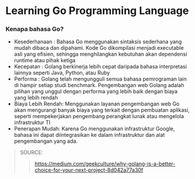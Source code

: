 # Learning Go Programming Language

### Kenapa bahasa Go?
- Kesederhanaan : Bahasa Go menggunakan sintaksis sederhana yang mudah dibaca dan dipahami. Kode Go dikompilasi menjadi executable asli yang efisien, sehingga menghilangkan kebutuhan akan dependensi runtime atau pihak ketiga
- Kecepatan : Golang berkinerja lebih cepat daripada bahasa interpretasi lainnya seperti Java, Python, atau Ruby
- Performa : Golang telah mengungguli semua bahasa pemrograman lain di hampir setiap studi benchmark. Pengembangan web Golang adalah pilihan yang unggul dengan performa yang lebih baik dengan biaya yang lebih rendah
- Biaya Lebih Rendah: Menggunakan layanan pengembangan web Go akan mengurangi banyak biaya yang terkait dengan pembuatan aplikasi, seperti mempekerjakan pengembang perangkat lunak atau mengelola infrastruktur TI
- Penerapan Mudah: Karena Go menggunakan infrastruktur Google, bahasa ini dapat diintegrasikan ke dalam infrastruktur dan alat pengembangan yang ada.

> SOURCE:
>
>> https://medium.com/geekculture/why-golang-is-a-better-choice-for-your-next-project-8d042a77a30f


